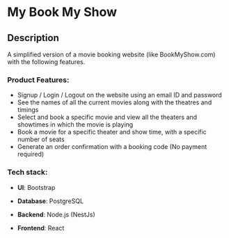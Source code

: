 # My Book My Show

## Description

A simplified version of a movie booking website (like BookMyShow.com) with the following features.

### Product Features:
- Signup / Login / Logout on the website using an email ID and password
- See the names of all the current movies along with the theatres and timings
- Select and book a specific movie and view all the theaters and showtimes in which the movie is playing
- Book a movie for a specific theater and show time, with a specific number of seats
- Generate an order confirmation with a booking code (No payment required)

### Tech stack:

- **UI**: Bootstrap

- **Database**: PostgreSQL

- **Backend**: Node.js (NestJs)

- **Frontend**: React

